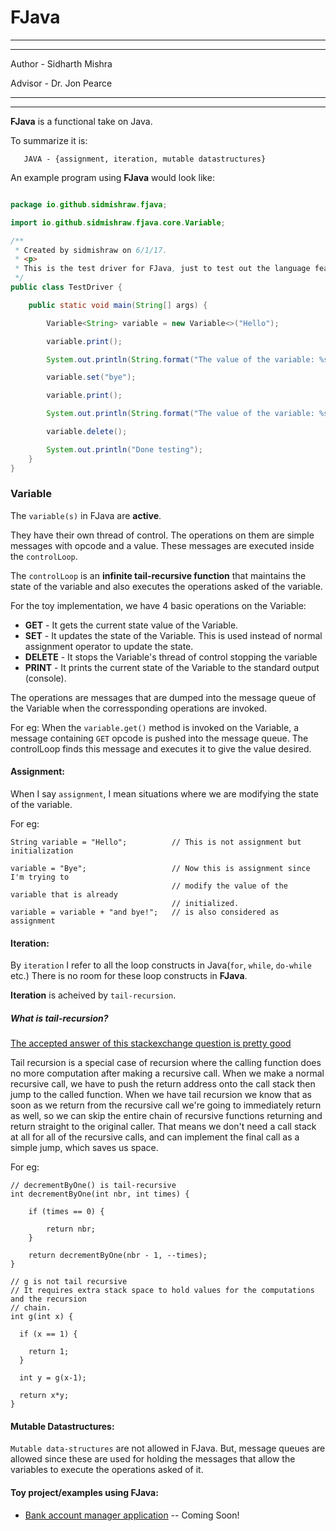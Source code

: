# FJava

-----------------------------------------------------
*****************************************************

Author - Sidharth Mishra

Advisor - Dr. Jon Pearce

*****************************************************
-----------------------------------------------------

**FJava** is a functional take on Java.


To summarize it is:
 ```
    JAVA - {assignment, iteration, mutable datastructures}
 ```

An example program using **FJava** would look like:
```java

package io.github.sidmishraw.fjava;

import io.github.sidmishraw.fjava.core.Variable;

/**
 * Created by sidmishraw on 6/1/17.
 * <p>
 * This is the test driver for FJava, just to test out the language features
 */
public class TestDriver {

	public static void main(String[] args) {

		Variable<String> variable = new Variable<>("Hello");

		variable.print();

		System.out.println(String.format("The value of the variable: %s", variable.get()));

		variable.set("bye");

		variable.print();

		System.out.println(String.format("The value of the variable: %s", variable.get()));

		variable.delete();

		System.out.println("Done testing");
	}
}
```

### Variable
The `variable(s)` in FJava are **active**. 

They have their own thread of control. The operations on them are simple messages with opcode and a value. 
These messages are executed inside the `controlLoop`. 

The `controlLoop` is an **infinite tail-recursive 
function** that maintains the state of the variable and also executes the operations 
asked of the variable.

For the toy implementation, we have 4 basic operations on the Variable:

* **GET** - It gets the current state value of the Variable.
* **SET** - It updates the state of the Variable. This is used instead of normal 
assignment operator to update the state.
* **DELETE** - It stops the Variable's thread of control stopping the variable
* **PRINT** - It prints the current state of the Variable to the standard output 
(console).

The operations are messages that are dumped into the message queue of the Variable when
 the corressponding operations are invoked. 
 
 For eg: When the `variable.get()` method is
  invoked on the Variable, a message containing `GET` opcode is pushed into the message
   queue. The controlLoop finds this message and executes it to give the value desired.

#### Assignment:

When I say `assignment`, I mean situations where we are modifying the state of 
the variable.

For eg:
```
String variable = "Hello";          // This is not assignment but initialization

variable = "Bye";                   // Now this is assignment since I'm trying to
                                    // modify the value of the variable that is already
                                    // initialized.
variable = variable + "and bye!";   // is also considered as assignment 
```

#### Iteration:

By `iteration` I refer to all the loop constructs in Java(`for`, `while`, `do-while` etc.)
There is no room for these loop constructs in **FJava**.

**Iteration** is acheived by `tail-recursion`.

##### What is tail-recursion?
[The accepted answer of this stackexchange question is pretty good](https://cs.stackexchange.com/questions/6230/what-is-tail-recursion)


Tail recursion is a special case of recursion where the calling function does no more computation after making a recursive call.
When we make a normal recursive call, we have to push the return address onto the call stack then jump to the called function.
When we have tail recursion we know that as soon as we return from the recursive call we're going to immediately return as well, so we can skip the entire chain of recursive functions returning and return straight to the original caller. 
That means we don't need a call stack at all for all of the recursive calls, and can implement the final call as a simple jump, which saves us space.

For eg:

```
// decrementByOne() is tail-recursive
int decrementByOne(int nbr, int times) {
	
	if (times == 0) {
		
		return nbr;
	}
	
	return decrementByOne(nbr - 1, --times); 
}

// g is not tail recursive
// It requires extra stack space to hold values for the computations and the recursion 
// chain.
int g(int x) {
	
  if (x == 1) {
  	
    return 1;
  }

  int y = g(x-1);

  return x*y;
}
```

#### Mutable Datastructures:

`Mutable data-structures` are not allowed in FJava. 
But, message queues are allowed since these are used for holding the messages that 
allow the variables to execute the operations asked of it.


#### Toy project/examples using FJava:
* [Bank account manager application]() -- Coming Soon!
